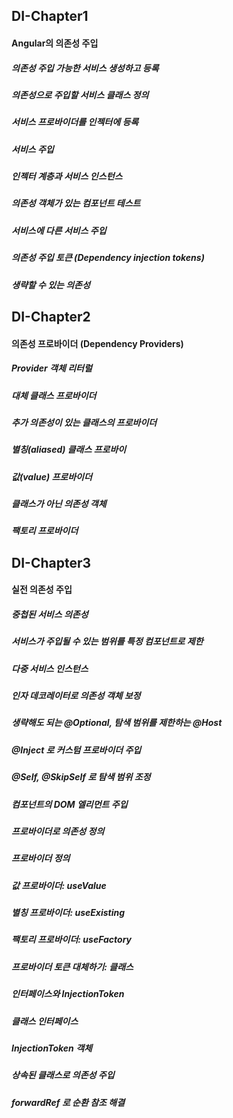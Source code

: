   
  
## DI-Chapter1  

#### Angular의 의존성 주입  
##### 의존성 주입 가능한 서비스 생성하고 등록  
##### 의존성으로 주입할 서비스 클래스 정의  
##### 서비스 프로바이더를 인젝터에 등록  
##### 서비스 주입  
##### 인젝터 계층과 서비스 인스턴스  
##### 의존성 객체가 있는 컴포넌트 테스트  
##### 서비스에 다른 서비스 주입  
##### 의존성 주입 토큰 (Dependency injection tokens)  
##### 생략할 수 있는 의존성  
  
  
## DI-Chapter2  

#### 의존성 프로바이더 (Dependency Providers)  
##### Provider 객체 리터럴  
##### 대체 클래스 프로바이더  
##### 추가 의존성이 있는 클래스의 프로바이더  
##### 별칭(aliased) 클래스 프로바이  
##### 값(value) 프로바이더  
##### 클래스가 아닌 의존성 객체  
##### 팩토리 프로바이더  
  
  
## DI-Chapter3  

#### 실전 의존성 주입  
##### 중첩된 서비스 의존성  
##### 서비스가 주입될 수 있는 범위를 특정 컴포넌트로 제한  
##### 다중 서비스 인스턴스   
##### 인자 데코레이터로 의존성 객체 보정  
##### 생략해도 되는 @Optional, 탐색 범위를 제한하는 @Host  
##### @Inject 로 커스텀 프로바이더 주입  
##### @Self, @SkipSelf 로 탐색 범위 조정  
##### 컴포넌트의 DOM 엘리먼트 주입  
##### 프로바이더로 의존성 정의  
##### 프로바이더 정의  
##### 값 프로바이더: useValue  
##### 별칭 프로바이더: useExisting  
##### 팩토리 프로바이더: useFactory  
##### 프로바이더 토큰 대체하기: 클래스  
##### 인터페이스와 InjectionToken  
##### 클래스 인터페이스  
##### InjectionToken 객체  
##### 상속된 클래스로 의존성 주입  
##### forwardRef 로 순환 참조 해결  
  
  